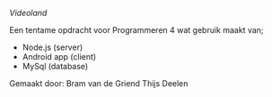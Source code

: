 *Videoland*

Een tentame opdracht voor Programmeren 4 wat gebruik maakt van;
- Node.js (server)
- Android app (client)
- MySql (database)

Gemaakt door:
Bram van de Griend
Thijs Deelen
